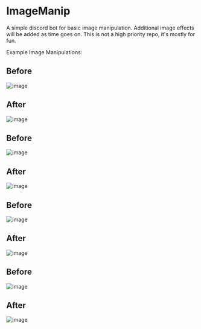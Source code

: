 # ImageManip
A simple discord bot for basic image manipulation. Additional image effects will be added as time goes on. This is not a high priority repo, it's mostly for fun.


Example Image Manipulations: 

## Before
![image](https://user-images.githubusercontent.com/82344270/200154459-d45c7473-ab90-42c0-8edf-d81a00b6d3ce.png)

## After
![image](https://user-images.githubusercontent.com/82344270/200154450-f4bc0018-669e-4212-8dde-f83c190c2ef5.png)

## Before
![image](https://user-images.githubusercontent.com/82344270/200154483-331dfc16-bc74-4836-ac3f-df8d692909cb.png)

## After
![image](https://user-images.githubusercontent.com/82344270/200154485-394156f6-92a0-49ba-94e5-ef7daa373699.png)

## Before
![image](https://user-images.githubusercontent.com/82344270/200154489-6c29e0e5-8347-4201-8bdf-2d50a8aba899.png)

## After
![image](https://user-images.githubusercontent.com/82344270/200154499-7592b1d3-a4c0-4168-84b1-500c65ef5e6f.png)

## Before
![image](https://user-images.githubusercontent.com/82344270/200154503-0367d218-7cad-4056-acff-e095dee4fe45.png)

## After
![image](https://user-images.githubusercontent.com/82344270/200154510-9b92399d-b444-4b25-9201-17d104275149.png)

